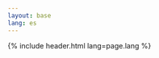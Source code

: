 ```yaml
---
layout: base
lang: es
---
```


{% include header.html lang=page.lang %}
<body>
  <main class="mdl-layout__content">
    <div class="demo-container mdl-grid">
      <div class="all_content">
        <div w3-include-html="trans/webpage_{{ page.lang }}.html"></div>
        <script>
          w3.includeHTML();
          region()
        </script>
        </div>
        </main>
        </div>
    </body>
</html>
